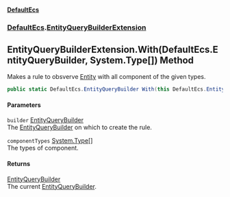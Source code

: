 #### [DefaultEcs](./index.md 'index')
### [DefaultEcs](./DefaultEcs.md 'DefaultEcs').[EntityQueryBuilderExtension](./DefaultEcs-EntityQueryBuilderExtension.md 'DefaultEcs.EntityQueryBuilderExtension')
## EntityQueryBuilderExtension.With(DefaultEcs.EntityQueryBuilder, System.Type[]) Method
Makes a rule to obsverve [Entity](./DefaultEcs-Entity.md 'DefaultEcs.Entity') with all component of the given types.  
```csharp
public static DefaultEcs.EntityQueryBuilder With(this DefaultEcs.EntityQueryBuilder builder, params System.Type[] componentTypes);
```
#### Parameters
<a name='DefaultEcs-EntityQueryBuilderExtension-With(DefaultEcs-EntityQueryBuilder_System-Type--)-builder'></a>
`builder` [EntityQueryBuilder](./DefaultEcs-EntityQueryBuilder.md 'DefaultEcs.EntityQueryBuilder')  
The [EntityQueryBuilder](./DefaultEcs-EntityQueryBuilder.md 'DefaultEcs.EntityQueryBuilder') on which to create the rule.  
  
<a name='DefaultEcs-EntityQueryBuilderExtension-With(DefaultEcs-EntityQueryBuilder_System-Type--)-componentTypes'></a>
`componentTypes` [System.Type](https://docs.microsoft.com/en-us/dotnet/api/System.Type 'System.Type')[[]](https://docs.microsoft.com/en-us/dotnet/api/System.Array 'System.Array')  
The types of component.  
  
#### Returns
[EntityQueryBuilder](./DefaultEcs-EntityQueryBuilder.md 'DefaultEcs.EntityQueryBuilder')  
The current [EntityQueryBuilder](./DefaultEcs-EntityQueryBuilder.md 'DefaultEcs.EntityQueryBuilder').  
